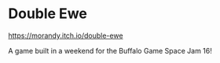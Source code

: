 # Double Ewe

https://morandy.itch.io/double-ewe

A game built in a weekend for the Buffalo Game Space Jam 16!
